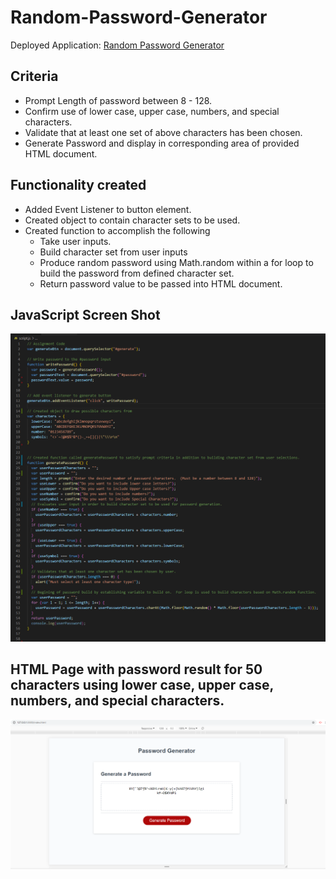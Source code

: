 # Random-Password-Generator
Deployed Application: [Random Password Generator](https://jeashwor.github.io/Random-Password-Generator/)

## Criteria
- Prompt Length of password between 8 - 128.
- Confirm use of lower case, upper case, numbers, and special characters. 
- Validate that at least one set of above characters has been chosen. 
- Generate Password and display in corresponding area of provided HTML document.

## Functionality created
- Added Event Listener to button element. 
- Created object to contain character sets to be used. 
- Created function to accomplish the following
    - Take user inputs.
    - Build character set from user inputs
    - Produce random password using Math.random within a for loop to build the password from defined character set.
    - Return password value to be passed into HTML document.  

## JavaScript Screen Shot
![JavascriptScreenShot](./jsScreenShot.png)

## HTML Page with password result for 50 characters using lower case, upper case, numbers, and special characters. 
![HTMLScreenShot](./htmlScreenShot.png)

